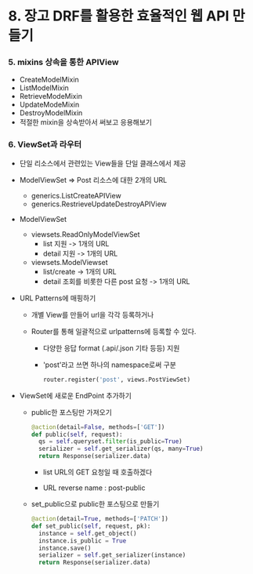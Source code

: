 # 8. 장고 DRF를 활용한 효율적인 웹 API 만들기



### 5. mixins 상속을 통한 APIView

- CreateModelMixin
- ListModelMixin
- RetrieveModeMixin
- UpdateModeMixin
- DestroyModelMixin
- 적절한 mixin을 상속받아서 써보고 응용해보기



### 6. ViewSet과 라우터

- 단일 리소스에서 관련있는 View들을 단일 클래스에서 제공

- ModelViewSet => Post 리소스에 대한 2개의 URL

  - generics.ListCreateAPIView
  - generics.RestrieveUpdateDestroyAPIView

- ModelViewSet

  - viewsets.ReadOnlyModelViewSet
    - list 지원 -> 1개의 URL
    - detail 지원 -> 1개의 URL
  - viewsets.ModelViewset
    - list/create -> 1개의 URL
    - detail 조회를 비롯한 다른 post 요청 -> 1개의 URL

- URL Patterns에 매핑하기

  - 개별 View를 만들어 url을 각각 등록하거나

  - Router를 통해 일괄적으로 urlpatterns에 등록할 수 있다.

    - 다양한 응답 format (.api/.json 기타 등등) 지원

    - 'post'라고 쓰면 하나의 namespace로써 구분

      ```python
      router.register('post', views.PostViewSet)
      ```

- ViewSet에 새로운 EndPoint 추가하기

  - public한 포스팅만 가져오기

    ```python
    @action(detail=False, methods=['GET'])
    def public(self, request):
      qs = self.queryset.filter(is_public=True)
      serializer = self.get_serializer(qs, many=True)
      return Response(serializer.data)
    ```

    -  list URL의 GET 요청일 때 호출하겠다

    - URL reverse name : post-public

      

  - set_public으로 public한 포스팅으로 만들기

    ```python
    @action(detail=True, methods=['PATCH'])
    def set_public(self, request, pk):
      instance = self.get_object()
      instance.is_public = True
      instance.save()
      serializer = self.get_serializer(instance)
      return Response(serializer.data)
    ```